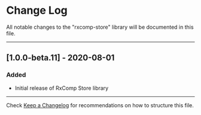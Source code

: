 # Change Log
All notable changes to the "rxcomp-store" library will be documented in this file.

---

## [1.0.0-beta.11] - 2020-08-01
### Added
- Initial release of RxComp Store library

---

Check [Keep a Changelog](http://keepachangelog.com/) for recommendations on how to structure this file.
